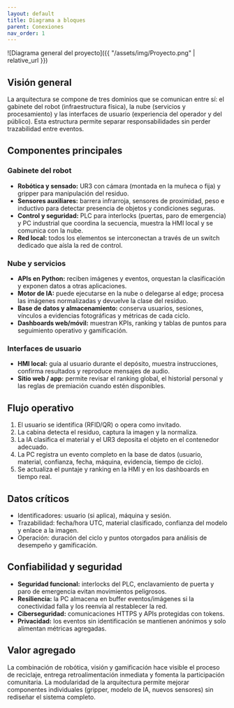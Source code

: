 ```yaml
---
layout: default
title: Diagrama a bloques
parent: Conexiones
nav_order: 1
---
```


![Diagrama general del proyecto]({{ "/assets/img/Proyecto.png" | relative_url }})

## Visión general
La arquitectura se compone de tres dominios que se comunican entre sí: el gabinete del robot (infraestructura física), la nube (servicios y procesamiento) y las interfaces de usuario (experiencia del operador y del público). Esta estructura permite separar responsabilidades sin perder trazabilidad entre eventos.

## Componentes principales
### Gabinete del robot
- **Robótica y sensado:** UR3 con cámara (montada en la muñeca o fija) y gripper para manipulación del residuo.
- **Sensores auxiliares:** barrera infrarroja, sensores de proximidad, peso e inductivo para detectar presencia de objetos y condiciones seguras.
- **Control y seguridad:** PLC para interlocks (puertas, paro de emergencia) y PC industrial que coordina la secuencia, muestra la HMI local y se comunica con la nube.
- **Red local:** todos los elementos se interconectan a través de un switch dedicado que aísla la red de control.

### Nube y servicios
- **APIs en Python:** reciben imágenes y eventos, orquestan la clasificación y exponen datos a otras aplicaciones.
- **Motor de IA:** puede ejecutarse en la nube o delegarse al edge; procesa las imágenes normalizadas y devuelve la clase del residuo.
- **Base de datos y almacenamiento:** conserva usuarios, sesiones, vínculos a evidencias fotográficas y métricas de cada ciclo.
- **Dashboards web/móvil:** muestran KPIs, ranking y tablas de puntos para seguimiento operativo y gamificación.

### Interfaces de usuario
- **HMI local:** guía al usuario durante el depósito, muestra instrucciones, confirma resultados y reproduce mensajes de audio.
- **Sitio web / app:** permite revisar el ranking global, el historial personal y las reglas de premiación cuando estén disponibles.

## Flujo operativo
1. El usuario se identifica (RFID/QR) o opera como invitado.
2. La cabina detecta el residuo, captura la imagen y la normaliza.
3. La IA clasifica el material y el UR3 deposita el objeto en el contenedor adecuado.
4. La PC registra un evento completo en la base de datos (usuario, material, confianza, fecha, máquina, evidencia, tiempo de ciclo).
5. Se actualiza el puntaje y ranking en la HMI y en los dashboards en tiempo real.

## Datos críticos
- Identificadores: usuario (si aplica), máquina y sesión.
- Trazabilidad: fecha/hora UTC, material clasificado, confianza del modelo y enlace a la imagen.
- Operación: duración del ciclo y puntos otorgados para análisis de desempeño y gamificación.

## Confiabilidad y seguridad
- **Seguridad funcional:** interlocks del PLC, enclavamiento de puerta y paro de emergencia evitan movimientos peligrosos.
- **Resiliencia:** la PC almacena en buffer eventos/imágenes si la conectividad falla y los reenvía al restablecer la red.
- **Ciberseguridad:** comunicaciones HTTPS y APIs protegidas con tokens.
- **Privacidad:** los eventos sin identificación se mantienen anónimos y solo alimentan métricas agregadas.

## Valor agregado
La combinación de robótica, visión y gamificación hace visible el proceso de reciclaje, entrega retroalimentación inmediata y fomenta la participación comunitaria. La modularidad de la arquitectura permite mejorar componentes individuales (gripper, modelo de IA, nuevos sensores) sin rediseñar el sistema completo.
